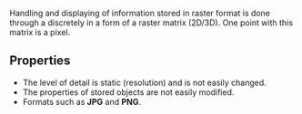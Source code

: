 Handling and displaying of information stored in raster format is done through a discretely in a form of a raster matrix (2D/3D). One point with this matrix is a pixel.
## Properties
- The level of detail is static (resolution) and is not easily changed.
- The properties of stored objects are not easily modified.
- Formats such as **JPG** and **PNG**.